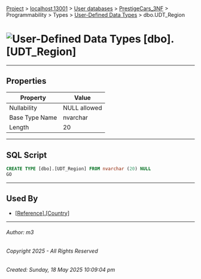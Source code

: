 #### 

[Project](../../../../../../index.md) > [localhost,13001](../../../../../index.md) > [User databases](../../../../index.md) > [PrestigeCars_3NF](../../../index.md) > Programmability > Types > [User-Defined Data Types](User-Defined_Data_Types.md) > dbo.UDT_Region

# ![User-Defined Data Types](../../../../../../Images/UserDefinedDataType32.png) [dbo].[UDT_Region]

---

## <a name="#properties"></a>Properties

| Property | Value |
|---|---|
| Nullability | NULL allowed |
| Base Type Name | nvarchar |
| Length | 20 |


---

## <a name="#sqlscript"></a>SQL Script

```sql
CREATE TYPE [dbo].[UDT_Region] FROM nvarchar (20) NULL
GO

```


---

## <a name="#usedby"></a>Used By

* [[Reference].[Country]](../../../Tables/Reference_Country.md)


---

###### Author:  m3

###### Copyright 2025 - All Rights Reserved

###### Created: Sunday, 18 May 2025 10:09:04 pm

